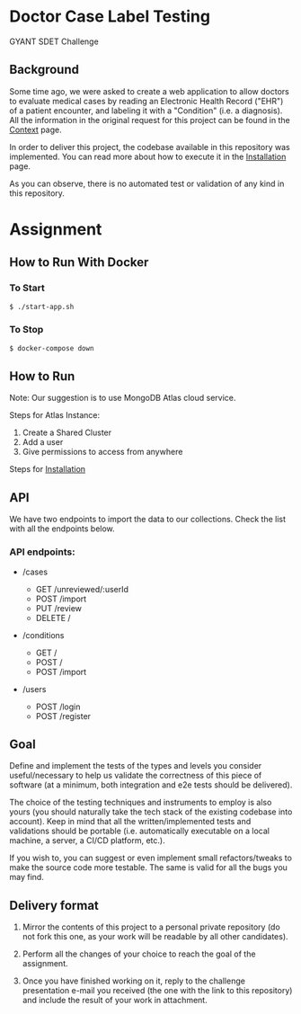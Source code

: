 # Doctor Case Label Testing

GYANT SDET Challenge

## Background

Some time ago, we were asked to create a web application to allow doctors to evaluate medical cases by reading an Electronic Health Record ("EHR") of a patient encounter, and labeling it with a "Condition" (i.e. a diagnosis). All the information in the original request for this project can be found in the [Context](https://github.com/GYANTINC/gyant-sdet-qa-code-challenge/wiki/Context) page.

In order to deliver this project, the codebase available in this repository was implemented. You can read more about how to execute it in the [Installation](https://github.com/GYANTINC/gyant-sdet-qa-code-challenge/wiki/Installation) page. 

As you can observe, there is no automated test or validation of any kind in this repository.

# Assignment

## How to Run With Docker
### To Start 
```bash
$ ./start-app.sh
```
### To Stop
```bash
$ docker-compose down
```

## How to Run
Note: Our suggestion is to use MongoDB Atlas cloud service. 

Steps for Atlas Instance:
1. Create a Shared Cluster
2. Add a user
3. Give permissions to access from anywhere

Steps for [Installation](https://github.com/GYANTINC/gyant-sdet-qa-code-challenge/wiki/Installation)


## API 
We have two endpoints to import the data to our collections. Check the list with all the endpoints below.

### API endpoints:
- /cases
    - GET /unreviewed/:userId
    - POST /import
    - PUT /review
    - DELETE /

- /conditions
    - GET /
    - POST /
    - POST /import
    
- /users
    - POST /login
    - POST /register

## Goal
Define and implement the tests of the types and levels you consider useful/necessary to help us validate the correctness of this piece of software (at a minimum, both integration and e2e tests should be delivered).

The choice of the testing techniques and instruments to employ is also yours (you should naturally take the tech stack of the existing codebase into account). Keep in mind that all the written/implemented tests and validations should be portable (i.e. automatically executable on a local machine, a server, a CI/CD platform, etc.).

If you wish to, you can suggest or even implement small refactors/tweaks to make the source code more testable. The same is valid for all the bugs you may find.

## Delivery format

1. Mirror the contents of this project to a personal private repository (do not fork this one, as your work will be readable by all other candidates).

2. Perform all the changes of your choice to reach the goal of the assignment.

3. Once you have finished working on it, reply to the challenge presentation e-mail you received (the one with the link to this repository) and include the result of your work in attachment.